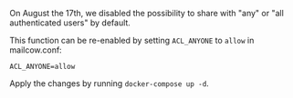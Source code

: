 On August the 17th, we disabled the possibility to share with "any" or "all authenticated users" by default.

This function can be re-enabled by setting `ACL_ANYONE` to `allow` in mailcow.conf:

```
ACL_ANYONE=allow
```

Apply the changes by running `docker-compose up -d`.